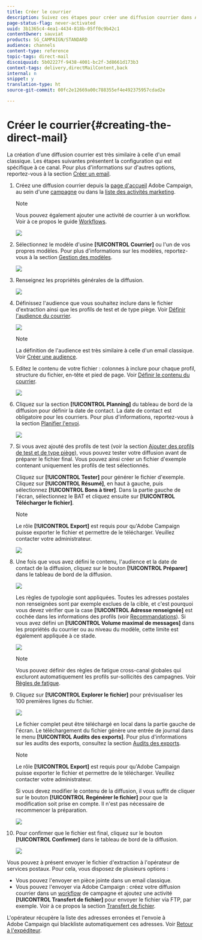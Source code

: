 ```yaml
---
title: Créer le courrier
description: Suivez ces étapes pour créer une diffusion courrier dans Adobe Campaign.
page-status-flag: never-activated
uuid: 3b1365c4-4ea1-4434-818b-05ff0c9b42c1
contentOwner: sauviat
products: SG_CAMPAIGN/STANDARD
audience: channels
content-type: reference
topic-tags: direct-mail
discoiquuid: 5b02227f-9438-4001-bc2f-3d8661d173b3
context-tags: delivery,directMailContent,back
internal: n
snippet: y
translation-type: ht
source-git-commit: 00fc2e12669a00c788355ef4e492375957cdad2e

---
```



# Créer le courrier{#creating-the-direct-mail}

La création d'une diffusion courrier est très similaire à celle d'un email classique. Les étapes suivantes présentent la configuration qui est spécifique à ce canal. Pour plus d'informations sur d'autres options, reportez-vous à la section [Créer un email](../../channels/using/creating-an-email.md).

1. Créez une diffusion courrier depuis la [page d'accueil](../../start/using/interface-description.md#home-page) Adobe Campaign, au sein d'une [campagne](../../start/using/marketing-activities.md#creating-a-marketing-activity) ou dans la [liste des activités marketing](../../start/using/programs-and-campaigns.md#creating-a-campaign).

   >[!NOTE]
   >
   >Vous pouvez également ajouter une activité de courrier à un workflow. Voir à ce propos le guide [Workflows](../../automating/using/direct-mail-delivery.md).

   ![](assets/direct_mail_1.png)

1. Sélectionnez le modèle d'usine **[!UICONTROL Courrier]** ou l'un de vos propres modèles. Pour plus d'informations sur les modèles, reportez-vous à la section [Gestion des modèles](../../start/using/about-templates.md).

   ![](assets/direct_mail_2.png)

1. Renseignez les propriétés générales de la diffusion.

   ![](assets/direct_mail_3.png)

1. Définissez l'audience que vous souhaitez inclure dans le fichier d'extraction ainsi que les profils de test et de type piège. Voir [Définir l'audience du courrier](../../channels/using/defining-the-direct-mail-audience.md).

   ![](assets/direct_mail_4.png)

   >[!NOTE]
   >
   >La définition de l'audience est très similaire à celle d'un email classique. Voir [Créer une audience](../../audiences/using/creating-audiences.md).

1. Editez le contenu de votre fichier : colonnes à inclure pour chaque profil, structure du fichier, en-tête et pied de page. Voir [Définir le contenu du courrier](../../channels/using/defining-the-direct-mail-content.md).

   ![](assets/direct_mail_5.png)

1. Cliquez sur la section **[!UICONTROL Planning]** du tableau de bord de la diffusion pour définir la date de contact. La date de contact est obligatoire pour les courriers. Pour plus d'informations, reportez-vous à la section [Planifier l'envoi](../../sending/using/about-scheduling-messages.md).

   ![](assets/direct_mail_8.png)

1. Si vous avez ajouté des profils de test (voir la section [Ajouter des profils de test et de type piège](../../channels/using/defining-the-direct-mail-audience.md#adding-test-and-trap-profiles)), vous pouvez tester votre diffusion avant de préparer le fichier final. Vous pouvez ainsi créer un fichier d'exemple contenant uniquement les profils de test sélectionnés.

   Cliquez sur **[!UICONTROL Tester]** pour générer le fichier d'exemple. Cliquez sur **[!UICONTROL Résumé]**, en haut à gauche, puis sélectionnez **[!UICONTROL Bons à tirer]**. Dans la partie gauche de l'écran, sélectionnez le BAT et cliquez ensuite sur **[!UICONTROL Télécharger le fichier]**.

   >[!NOTE]
   >
   >Le rôle **[!UICONTROL Export]** est requis pour qu'Adobe Campaign puisse exporter le fichier et permettre de le télécharger. Veuillez contacter votre administrateur.

   ![](assets/direct_mail_19.png)

1. Une fois que vous avez défini le contenu, l'audience et la date de contact de la diffusion, cliquez sur le bouton **[!UICONTROL Préparer]** dans le tableau de bord de la diffusion.

   ![](assets/direct_mail_16.png)

   Les règles de typologie sont appliquées. Toutes les adresses postales non renseignées sont par exemple exclues de la cible, et c'est pourquoi vous devez vérifier que la case **[!UICONTROL Adresse renseignée]** est cochée dans les informations des profils (voir [Recommandations](../../channels/using/about-direct-mail.md#recommendations)). Si vous avez défini un **[!UICONTROL Volume maximal de messages]** dans les propriétés du courrier ou au niveau du modèle, cette limite est également appliquée à ce stade.

   ![](assets/direct_mail_25.png)

   >[!NOTE]
   >
   >Vous pouvez définir des règles de fatigue cross-canal globales qui excluront automatiquement les profils sur-sollicités des campagnes. Voir [Règles de fatigue](../../administration/using/fatigue-rules.md).

1. Cliquez sur **[!UICONTROL Explorer le fichier]** pour prévisualiser les 100 premières lignes du fichier.

   ![](assets/direct_mail_18.png)

   Le fichier complet peut être téléchargé en local dans la partie gauche de l'écran. Le téléchargement du fichier génère une entrée de journal dans le menu **[!UICONTROL Audits des exports]**. Pour plus d'informations sur les audits des exports, consultez la section [Audits des exports](../../administration/using/auditing-export-logs.md).

   >[!NOTE]
   >
   >Le rôle **[!UICONTROL Export]** est requis pour qu'Adobe Campaign puisse exporter le fichier et permettre de le télécharger. Veuillez contacter votre administrateur.

   Si vous devez modifier le contenu de la diffusion, il vous suffit de cliquer sur le bouton **[!UICONTROL Regénérer le fichier]** pour que la modification soit prise en compte. Il n'est pas nécessaire de recommencer la préparation.

   ![](assets/direct_mail_21.png)

1. Pour confirmer que le fichier est final, cliquez sur le bouton **[!UICONTROL Confirmer]** dans le tableau de bord de la diffusion.

   ![](assets/direct_mail_20.png)

Vous pouvez à présent envoyer le fichier d'extraction à l'opérateur de services postaux. Pour cela, vous disposez de plusieurs options :

* Vous pouvez l'envoyer en pièce jointe dans un email classique.
* Vous pouvez l'envoyer via Adobe Campaign : créez votre diffusion courrier dans un [workflow](../../automating/using/direct-mail-delivery.md) de campagne et ajoutez une activité **[!UICONTROL Transfert de fichier]** pour envoyer le fichier via FTP, par exemple. Voir à ce propos la section [Transfert de fichier](../../automating/using/transfer-file.md).

L'opérateur récupère la liste des adresses erronées et l'envoie à Adobe Campaign qui blackliste automatiquement ces adresses. Voir [Retour à l'expéditeur](../../channels/using/return-to-sender.md).
